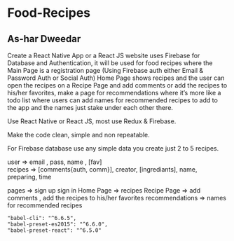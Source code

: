 # Food-Recipes
## As-har Dweedar

Create a React Native App or a React JS website uses Firebase for Database and Authentication, it will be used for food recipes where the Main Page is a registration page (Using Firebase auth either Email & Password Auth or Social Auth) Home Page shows recipes and the user can open the recipes on a Recipe Page and add comments or add the recipes to his/her favorites, make a page for recommendations where it’s more like a todo list where users can add names for recommended recipes to add to the app and the names just stake under each other there.

Use React Native or React JS, most use Redux & Firebase.

Make the code clean, simple and non repeatable.

For Firebase database use any simple data you create just 2 to 5 recipes.

user => email , pass, name , [fav]  
recipes => [comments{auth, comm}], creator, [ingrediants], name, preparing, time

pages =>
    sign up
    sign in
    Home Page => recipes
    Recipe Page =>  add comments , add the recipes to his/her favorites
    recommendations => names for recommended recipes 

    "babel-cli": "^6.6.5",
    "babel-preset-es2015": "^6.6.0",
    "babel-preset-react": "^6.5.0"